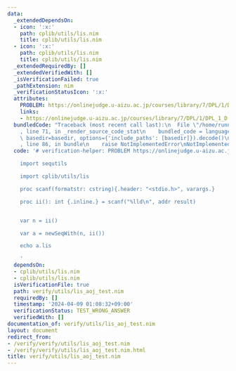 ```yaml
---
data:
  _extendedDependsOn:
  - icon: ':x:'
    path: cplib/utils/lis.nim
    title: cplib/utils/lis.nim
  - icon: ':x:'
    path: cplib/utils/lis.nim
    title: cplib/utils/lis.nim
  _extendedRequiredBy: []
  _extendedVerifiedWith: []
  _isVerificationFailed: true
  _pathExtension: nim
  _verificationStatusIcon: ':x:'
  attributes:
    PROBLEM: https://onlinejudge.u-aizu.ac.jp/courses/library/7/DPL/1/DPL_1_D
    links:
    - https://onlinejudge.u-aizu.ac.jp/courses/library/7/DPL/1/DPL_1_D
  bundledCode: "Traceback (most recent call last):\n  File \"/home/runner/.local/lib/python3.10/site-packages/onlinejudge_verify/documentation/build.py\"\
    , line 71, in _render_source_code_stat\n    bundled_code = language.bundle(stat.path,\
    \ basedir=basedir, options={'include_paths': [basedir]}).decode()\n  File \"/home/runner/.local/lib/python3.10/site-packages/onlinejudge_verify/languages/nim.py\"\
    , line 86, in bundle\n    raise NotImplementedError\nNotImplementedError\n"
  code: '# verification-helper: PROBLEM https://onlinejudge.u-aizu.ac.jp/courses/library/7/DPL/1/DPL_1_D

    import sequtils

    import cplib/utils/lis

    proc scanf(formatstr: cstring){.header: "<stdio.h>", varargs.}

    proc ii(): int {.inline.} = scanf("%lld\n", addr result)


    var n = ii()

    var a = newSeqWith(n, ii())

    echo a.lis

    '
  dependsOn:
  - cplib/utils/lis.nim
  - cplib/utils/lis.nim
  isVerificationFile: true
  path: verify/utils/lis_aoj_test.nim
  requiredBy: []
  timestamp: '2024-04-09 01:08:32+09:00'
  verificationStatus: TEST_WRONG_ANSWER
  verifiedWith: []
documentation_of: verify/utils/lis_aoj_test.nim
layout: document
redirect_from:
- /verify/verify/utils/lis_aoj_test.nim
- /verify/verify/utils/lis_aoj_test.nim.html
title: verify/utils/lis_aoj_test.nim
---
```

